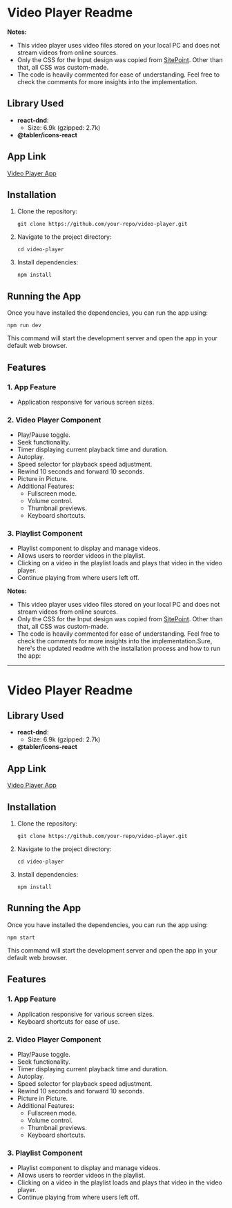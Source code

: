 # Video Player Readme

**Notes:**
- This video player uses video files stored on your local PC and does not stream videos from online sources.
- Only the CSS for the Input design was copied from [SitePoint](https://www.sitepoint.com/css-custom-range-slider/). Other than that, all CSS was custom-made.
- The code is heavily commented for ease of understanding. Feel free to check the comments for more insights into the implementation.

## Library Used
- **react-dnd**:
  - Size: 6.9k (gzipped: 2.7k)
- **@tabler/icons-react**

## App Link
[Video Player App](https://video-player-murex-tau.vercel.app/)

## Installation
1. Clone the repository:
   ```
   git clone https://github.com/your-repo/video-player.git
   ```
2. Navigate to the project directory:
   ```
   cd video-player
   ```
3. Install dependencies:
   ```
   npm install
   ```

## Running the App
Once you have installed the dependencies, you can run the app using:

```
npm run dev
```

This command will start the development server and open the app in your default web browser.

## Features
### 1. App Feature
- Application responsive for various screen sizes.

### 2. Video Player Component
- Play/Pause toggle.
- Seek functionality.
- Timer displaying current playback time and duration.
- Autoplay.
- Speed selector for playback speed adjustment.
- Rewind 10 seconds and forward 10 seconds.
- Picture in Picture.
- Additional Features:
  - Fullscreen mode.
  - Volume control.
  - Thumbnail previews.
  - Keyboard shortcuts.

### 3. Playlist Component
- Playlist component to display and manage videos.
- Allows users to reorder videos in the playlist.
- Clicking on a video in the playlist loads and plays that video in the video player.
- Continue playing from where users left off.

**Notes:**
- This video player uses video files stored on your local PC and does not stream videos from online sources.
- Only the CSS for the Input design was copied from [SitePoint](https://www.sitepoint.com/css-custom-range-slider/). Other than that, all CSS was custom-made.
- The code is heavily commented for ease of understanding. Feel free to check the comments for more insights into the implementation.Sure, here's the updated readme with the installation process and how to run the app:

---

# Video Player Readme

## Library Used
- **react-dnd**:
  - Size: 6.9k (gzipped: 2.7k)
- **@tabler/icons-react**

## App Link
[Video Player App](https://video-player-murex-tau.vercel.app/)

## Installation
1. Clone the repository:
   ```
   git clone https://github.com/your-repo/video-player.git
   ```
2. Navigate to the project directory:
   ```
   cd video-player
   ```
3. Install dependencies:
   ```
   npm install
   ```

## Running the App
Once you have installed the dependencies, you can run the app using:

```
npm start
```

This command will start the development server and open the app in your default web browser.

## Features
### 1. App Feature
- Application responsive for various screen sizes.
- Keyboard shortcuts for ease of use.

### 2. Video Player Component
- Play/Pause toggle.
- Seek functionality.
- Timer displaying current playback time and duration.
- Autoplay.
- Speed selector for playback speed adjustment.
- Rewind 10 seconds and forward 10 seconds.
- Picture in Picture.
- Additional Features:
  - Fullscreen mode.
  - Volume control.
  - Thumbnail previews.
  - Keyboard shortcuts.

### 3. Playlist Component
- Playlist component to display and manage videos.
- Allows users to reorder videos in the playlist.
- Clicking on a video in the playlist loads and plays that video in the video player.
- Continue playing from where users left off.